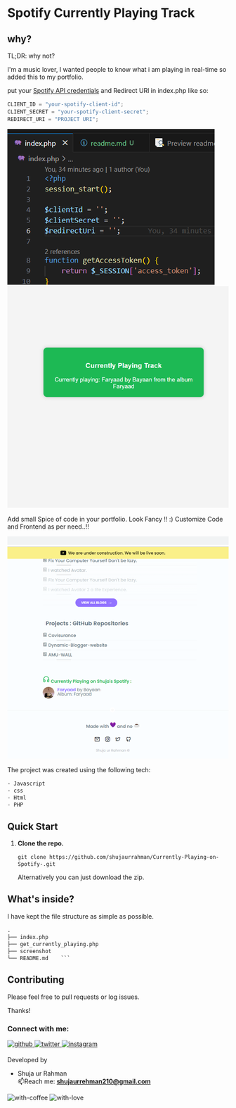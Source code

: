# Spotify Currently Playing Track

## why?

TL;DR: why not?

I'm a music lover, I wanted people to know what i am playing in real-time so added this to my portfolio.

put your  [Spotify API credentials](https://developer.spotify.com/dashboard/applications) and Redirect URl in index.php like so:

```js
CLIENT_ID = "your-spotify-client-id";
CLIENT_SECRET = "your-spotify-client-secret";
REDIRECT_URI = "PROJECT URI";
```

![screenshot](/spotify-cred.png)
![screenshot](/demo.png)


Add small Spice of code in your portfolio. Look Fancy !! :)
Customize Code and Frontend as per need..!!

![screenshot](/shuja-portfolio.png)

The project was created using the following tech:
```
- Javascript 
- css 
- Html
- PHP
```


## Quick Start


1.  **Clone the repo.**


    ```shell
    git clone https://github.com/shujaurrahman/Currently-Playing-on-Spotify-.git  
    ``````
    Alternatively you can just download the zip.

## What's inside?

I have kept the file structure as simple as possible.

    .
    ├── index.php
    ├── get_currently_playing.php
    ├── screenshot
    └── README.md    ```

## Contributing

Please feel free to pull requests or log issues.

Thanks!

<h3 align="left">Connect with me:</h3>
<div align="left">
<a href="https://github.com/acarfx" target="_blank">
<img src=https://img.shields.io/badge/github-%2324292e.svg?&style=for-the-badge&logo=github&logoColor=white alt=github style="margin-bottom: 5px;" />
</a>
<a href="https://twitter.com/acarfx" target="_blank">
<img src=https://img.shields.io/badge/twitter-%2300acee.svg?&style=for-the-badge&logo=twitter&logoColor=white alt=twitter style="margin-bottom: 5px;" />
</a>
<a href="https://instagram.com/acwr_" target="_blank">
<img src=https://img.shields.io/badge/instagram-%23000000.svg?&style=for-the-badge&logo=instagram&logoColor=white alt=instagram style="margin-bottom: 5px;" />
</a>  
</div>  

 Developed by<br />
- Shuja ur Rahman <br />
 📫Reach me: **shujaurrehman210@gmail.com**<br />
 
![with-coffee](https://img.shields.io/badge/made%20with-%E2%98%95%EF%B8%8F%20coffee-yellow.svg)
![with-love](https://img.shields.io/badge/made%20with-%F0%9F%92%8C-red.svg)
